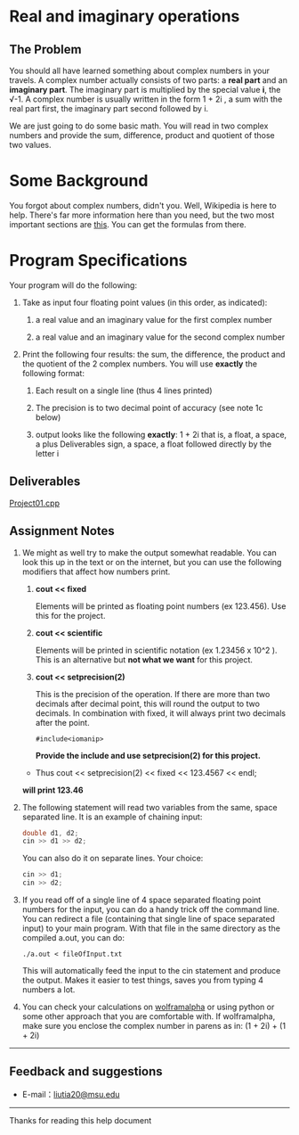 # Real and imaginary operations

## The Problem

You should all have learned something about complex numbers in your travels. A complex number actually consists of two parts: a **real part** and an **imaginary part**. The imaginary part is multiplied by the special value **i**, the √-1. A complex number is usually written in the form 1 + 2i , a sum with the real part first, the imaginary part second followed by i.

We are just going to do some basic math. You will read in two complex numbers and provide the sum, difference, product and quotient of those two values.

# Some Background

You forgot about complex numbers, didn't you. Well, Wikipedia is here to help. There's far more information here than you need, but the two most important sections are [this](https://en.wikipedia.org/wiki/Complex_number#Addition_and_subtraction). You can get the formulas from there.

# Program Specifications

Your program will do the following:

1. Take as input four floating point values (in this order, as indicated):

   1. a real value and an imaginary value for the first complex number
   
   2. a real value and an imaginary value for the second complex number

2. Print the following four results: the sum, the difference, the product and the quotient of the 2 complex numbers. You will use **exactly** the following format:

   1. Each result on a single line (thus 4 lines printed)
   
   2. The precision is to two decimal point of accuracy (see note 1c below)
   
   3. output looks like the following **exactly**: 1 + 2i that is, a float, a space, a plus Deliverables sign, a space, a float followed directly by the letter i

## Deliverables

[Project01.cpp](https://github.com/liutiantian233/CPP-Project/blob/master/Proj01/proj01.cpp)

## Assignment Notes

1. We might as well try to make the output somewhat readable. You can look this up in the text or on the internet, but you can use the following modifiers that affect how numbers print.

   1. **cout << fixed**
   
      Elements will be printed as floating point numbers (ex 123.456). Use this for the project.
   
   2. **cout << scientific**
   
      Elements will be printed in scientific notation (ex 1.23456 x 10^2 ). This is an alternative but **not what we want** for this project.
   
   3. **cout << setprecision(2)**
   
      This is the precision of the operation. If there are more than two decimals after decimal point, this will round the output to two decimals. In combination with fixed, it will always print two decimals after the point.
   
      ```
      #include<iomanip>
      ```
      
      **Provide the include and use setprecision(2) for this project.**
   
   - Thus cout << setprecision(2) << fixed << 123.4567 << endl;
   
   **will print 123.46**

2. The following statement will read two variables from the same, space separated line. It is an example of chaining input:

   ```c
   double d1, d2;
   cin >> d1 >> d2;
   ```

   You can also do it on separate lines. Your choice:

   ```c
   cin >> d1;
   cin >> d2;
   ```

3. If you read off of a single line of 4 space separated floating point numbers for the input, you can do a handy trick off the command line. You can redirect a file (containing that single line of space separated input) to your main program. With that file in the same directory as the compiled a.out, you can do:

   ```
   ./a.out < fileOfInput.txt
   ```

   This will automatically feed the input to the cin statement and produce the output. Makes it easier to test things, saves you from typing 4 numbers a lot.

4. You can check your calculations on [wolframalpha](http://www.wolframalpha.com) or using python or some other approach that you are comfortable with. If wolframalpha, make sure you enclose the complex number in parens as in: (1 + 2i) + (1 + 2i)

-----

## Feedback and suggestions
- E-mail：<liutia20@msu.edu>

---------
Thanks for reading this help document
